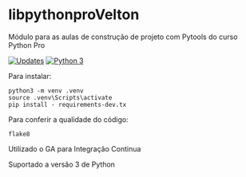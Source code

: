 # libpythonproVelton
Módulo para as aulas de construção de projeto com Pytools do curso Python Pro

[![Updates](https://pyup.io/repos/github/aurohm/libpythonproVelton/shield.svg)](https://pyup.io/repos/github/aurohm/libpythonproVelton/)
[![Python 3](https://pyup.io/repos/github/aurohm/libpythonproVelton/python-3-shield.svg)](https://pyup.io/repos/github/aurohm/libpythonproVelton/)


Para instalar:
````console
python3 -m venv .venv
source .venv\Scripts\activate
pip install - requirements-dev.tx
````
Para conferir a qualidade do código:
```console
flake8
```

Utilizado o GA para Integração Continua

Suportado a versão 3 de Python
